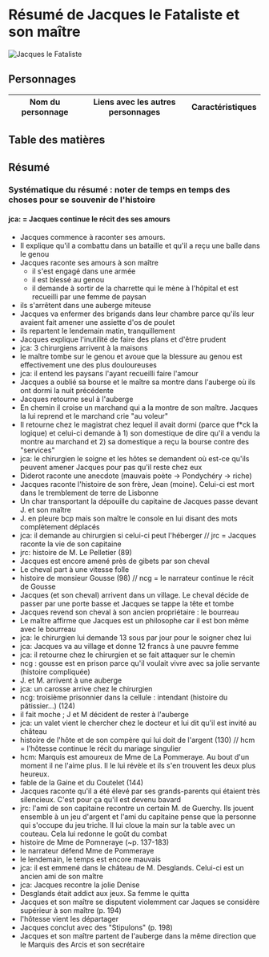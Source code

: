 # Résumé de Jacques le Fataliste et son maître
![Jacques le Fataliste](http://imados.fr/content/0/6/1/520610/jacques-le-fataliste.jpg)

## Personnages

Nom du personnage | Liens avec les autres personnages |Caractéristiques
------------------|-----------------------------------|---------------


## Table des matières


## Résumé
### Systématique du résumé : noter de temps en temps des choses pour se souvenir de l'histoire 
#### jca: = Jacques continue le récit des ses amours 

- Jacques commence à raconter ses amours.
- Il explique qu'il a combattu dans un bataille et qu'il a reçu une balle dans le genou
- Jacques raconte ses amours à son maître
	- il s'est engagé dans une armée
	- il est blessé au genou
	- il demande à sortir de la charrette qui le mène à l'hôpital et est recueilli par une femme de paysan
- ils s'arrêtent dans une auberge miteuse
- Jacques va enfermer des brigands dans leur chambre parce qu'ils leur avaient fait amener une assiette d'os de poulet
- ils repartent le lendemain matin, tranquillement
- Jacques explique l'inutilité de faire des plans et d'être prudent 
- jca: 3 chirurgiens arrivent à la maisons
- le maître tombe sur le genou et avoue que la blessure au genou est effectivement une des plus douloureuses
- jca: il entend les paysans l'ayant recueilli faire l'amour
- Jacques a oublié sa bourse et le maître sa montre dans l'auberge où ils ont dormi la nuit précédente 
- Jacques retourne seul à l'auberge
- En chemin il croise un marchand qui a la montre de son maître. Jacques la lui reprend et le marchand crie "au voleur"
- Il retourne chez le magistrat chez lequel il avait dormi (parce que f*ck la logique) et celui-ci demande à  1) son domestique de dire qu'il a vendu la montre au marchand et 2) sa domestique a reçu la bourse contre des "services"
- jca: le chirurgien le soigne et les hôtes se demandent où est-ce qu'ils peuvent amener Jacques pour pas qu'il reste chez eux
- Diderot raconte une anecdote (mauvais poète -> Pondychéry -> riche)
- Jacques raconte l'histoire de son frère, Jean (moine). Celui-ci est mort dans le tremblement de terre de Lisbonne 
- Un char transportant la dépouille du capitaine de Jacques passe devant J. et son maître 
- J. en pleure bcp mais son maître le console en lui disant des mots complètement déplacés
- jca: il demande au chirurgien si celui-ci peut l'héberger
// jrc = Jacques raconte la vie de son capitaine
- jrc: histoire de M. Le Pelletier (89)
- Jacques est encore amené près de gibets par son cheval
- Le cheval part à une vitesse folle
- histoire de monsieur Gousse (98)
// ncg = le narrateur continue le récit de Gousse
- Jacques (et son cheval) arrivent dans un village. Le cheval décide de passer par une porte basse et Jacques se tappe la tête et tombe
- Jacques revend son cheval à son ancien propriétaire : le bourreau
- Le maître affirme que Jacques est un philosophe car il est bon même avec le bourreau 
- jca: le chirurgien lui demande 13 sous par jour pour le soigner chez lui
- jca: Jacques va au village et donne 12 francs à une pauvre femme
- jca: il retourne chez le chirurgien et se fait attaquer sur le chemin
- ncg : gousse est en prison parce qu'il voulait vivre avec sa jolie servante (histoire compliquée)
- J. et M. arrivent à une auberge
- jca: un carosse arrive chez le chirurgien
- ncg: troisième prisonnier dans la cellule : intendant (histoire du pâtissier...) (124)
- il fait moche ; J et M décident de rester à l'auberge
- jca: un valet vient le chercher chez le docteur et lui dit qu'il est invité au château
- histoire de l'hôte et de son compère qui lui doit de l'argent (130)
// hcm = l'hôtesse continue le récit du mariage singulier
- hcm: Marquis est amoureux de Mme de La Pommeraye. Au bout d'un moment il ne l'aime plus. Il le lui révèle et ils s'en trouvent les deux plus heureux. 
- fable de la Gaine et du Coutelet (144)
- Jacques raconte qu'il a été élevé par ses grands-parents qui étaient très silencieux. C'est pour ça qu'il est devenu bavard
- jrc: l'ami de son capitaine recontre un certain M. de Guerchy. Ils jouent ensemble à un jeu d'argent et l'ami du capitaine pense que la personne qui s'occupe du jeu triche. Il lui cloue la main sur la table avec un couteau. Cela lui redonne le goût du combat
- histoire de Mme de Pomneraye (~p. 137-183)
- le narrateur défend Mme de Pommeraye
- le lendemain, le temps est encore mauvais
- jca: il est emmené dans le château de M. Desglands. Celui-ci est un ancien ami de son maître
- jca: Jacques recontre la jolie Denise
- Desglands était addict aux jeux. Sa femme le quitta 
- Jacques et son maître se disputent violemment car Jaques se considère supérieur à son maître (p. 194) 
- l'hôtesse vient les départager
- Jacques conclut avec des "Stipulons" (p. 198)
- Jacques et son maître partent de l'auberge dans la même direction que le Marquis des Arcis et son secrétaire
